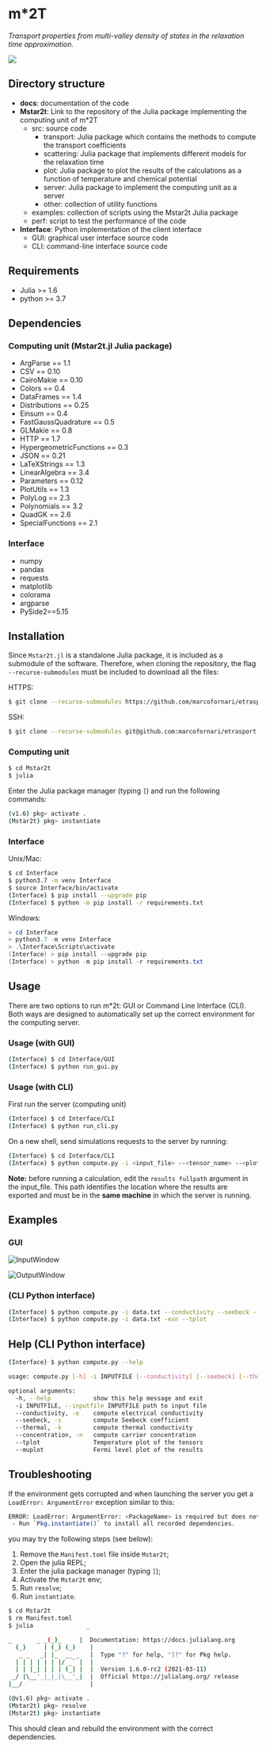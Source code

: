 # m*2T 

*Transport properties from multi-valley density of states in the relaxation time approximation.*

[![](https://img.shields.io/badge/docs-dev-blue.svg)](https://marcofornari.github.io/etrasport/dev)

## Directory structure
- **docs**: documentation of the code
- **Mstar2t**: Link to the repository of the Julia package implementing the computing unit of m*2T
  - src: source code
    - transport: Julia package which contains the methods to compute the transport coefficients
    - scattering: Julia package that implements different models for the relaxation time
    - plot: Julia package to plot the results of the calculations as a function of temperature and chemical potential
    - server: Julia package to implement the computing unit as a server
    - other: collection of utility functions
  - examples: collection of scripts using the Mstar2t Julia package
  - perf: script to test the performance of the code
- **Interface**: Python implementation of the client interface
  - GUI: graphical user interface source code
  - CLI: command-line interface source code

## Requirements 

- Julia >= 1.6
- python >= 3.7

## Dependencies

### Computing unit (Mstar2t.jl Julia package)

- ArgParse == 1.1
- CSV == 0.10
- CairoMakie == 0.10
- Colors == 0.4
- DataFrames == 1.4
- Distributions == 0.25
- Einsum == 0.4
- FastGaussQuadrature == 0.5
- GLMakie == 0.8
- HTTP == 1.7
- HypergeometricFunctions == 0.3
- JSON == 0.21
- LaTeXStrings == 1.3
- LinearAlgebra == 3.4
- Parameters == 0.12
- PlotUtils == 1.3
- PolyLog == 2.3
- Polynomials == 3.2
- QuadGK == 2.6
- SpecialFunctions == 2.1

### Interface

- numpy
- pandas
- requests
- matplotlib
- colorama
- argparse
- PySide2==5.15

## Installation
Since `Mstar2t.jl` is a standalone Julia package, it is included as a submodule of the software. Therefore, when cloning the repository, the flag `--recurse-submodules` must be included to download all the files:

HTTPS: 
```bash	
$ git clone --recurse-submodules https://github.com/marcofornari/etrasport.git
```

SSH:
```bash	
$ git clone --recurse-submodules git@github.com:marcofornari/etrasport.git
```

### Computing unit

```bash
$ cd Mstar2t
$ julia
```

Enter the Julia package manager (typing `]`) and run the following commands:

```bash
(v1.6) pkg> activate .
(Mstar2t) pkg> instantiate
```

### Interface

Unix/Mac:

```bash
$ cd Interface
$ python3.7 -m venv Interface
$ source Interface/bin/activate
(Interface) $ pip install --upgrade pip
(Interface) $ python -m pip install -r requirements.txt
```

Windows:

```Powershell
> cd Interface
> python3.7 -m venv Interface
> .\Interface\Scripts\activate
(Interface) > pip install --upgrade pip
(Interface) > python -m pip install -r requirements.txt
```

## Usage

There are two options to run m*2t: GUI or Command Line Interface (CLI). Both ways are designed to automatically set up the correct environment for the computing server.

### Usage (with GUI)

```bash
(Interface) $ cd Interface/GUI
(Interface) $ python run_gui.py
```

### Usage (with CLI)

First run the server (computing unit)
```bash
(Interface) $ cd Interface/CLI
(Interface) $ python run_cli.py
```

On a new shell, send simulations requests to the server by running:

```bash
(Interface) $ cd Interface/CLI
(Interface) $ python compute.py -i <input_file> --<tensor_name> --<plot>
```

**Note:** before running a calculation, edit the `results fullpath` argument in the input_file. This path identifies the location where the results are exported and must be in the **same machine** in which the server is running.


## Examples 

### GUI

![InputWindow](./Interface/GUI/doc/InputWindow.PNG)

![OutputWindow](./Interface/GUI/doc/OutputWindow.PNG)

### (CLI Python interface)

```bash
(Interface) $ python compute.py -i data.txt --conductivity --seebeck --concentration --tplot
(Interface) $ python compute.py -i data.txt -esn --tplot
```

## Help (CLI Python interface)

```bash
(Interface) $ python compute.py --help

usage: compute.py [-h] -i INPUTFILE [--conductivity] [--seebeck] [--thermal] [--concentration] [--tplot] [--muplot]

optional arguments:
  -h, --help            show this help message and exit
  -i INPUTFILE, --inputfile INPUTFILE path to input file
  --conductivity, -e    compute electrical conductivity
  --seebeck, -s         compute Seebeck coefficient
  --thermal, -k         compute thermal conductivity
  --concentration, -n   compute carrier concentration
  --tplot               Temperature plot of the tensors
  --muplot              Fermi level plot of the results
```

## Troubleshooting

If the environment gets corrupted and when launching the server you get a `LoadError: ArgumentError` exception similar to this:
```bash
ERROR: LoadError: ArgumentError: <PackageName> is required but does not seem to be installed:
 - Run `Pkg.instantiate()` to install all recorded dependencies.
 ```
 you may try the following steps (see below):
 1. Remove the `Manifest.toml` file inside `Mstar2t`;
 2. Open the julia REPL;
 3. Enter the julia package manager (typing `]`); 
 4. Activate the `Mstar2t` env;
 5. Run `resolve`;
 6. Run `instantiate`.

```bash
$ cd Mstar2t
$ rm Manifest.toml 
$ julia               _

_       _ _(_)_     |  Documentation: https://docs.julialang.org
  (_)     | (_) (_)    |
   _ _   _| |_  __ _   |  Type "?" for help, "]?" for Pkg help.
  | | | | | | |/ _` |  |
  | | |_| | | | (_| |  |  Version 1.6.0-rc2 (2021-03-11)
 _/ |\__'_|_|_|\__'_|  |  Official https://julialang.org/ release
|__/                   |

(@v1.6) pkg> activate .
(Mstar2t) pkg> resolve
(Mstar2t) pkg> instantiate
 ```
This should clean and rebuild the environment with the correct dependencies. 
